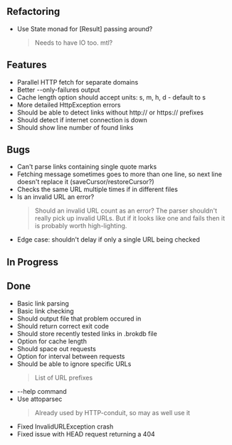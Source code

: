 ## Refactoring

- Use State monad for [Result] passing around?
    > Needs to have IO too. mtl?

## Features

- Parallel HTTP fetch for separate domains
- Better --only-failures output
- Cache length option should accept units: s, m, h, d - default to s
- More detailed HttpException errors
- Should be able to detect links without http:// or https:// prefixes
- Should detect if internet connection is down
- Should show line number of found links

## Bugs

- Can't parse links containing single quote marks
- Fetching message sometimes goes to more than one line, so next line doesn't replace it (saveCursor/restoreCursor?)
- Checks the same URL multiple times if in different files
- Is an invalid URL an error?
    > Should an invalid URL count as an error? The parser shouldn't really pick up invalid URLs. But if it looks like one and fails then it is probably worth high-lighting.
- Edge case: shouldn't delay if only a single URL being checked

## In Progress


## Done

- Basic link parsing
- Basic link checking
- Should output file that problem occured in
- Should return correct exit code
- Should store recently tested links in .brokdb file
- Option for cache length
- Should space out requests
- Option for interval between requests
- Should be able to ignore specific URLs
    > List of URL prefixes
- --help command
- Use attoparsec
    > Already used by HTTP-conduit, so may as well use it
- Fixed InvalidURLException crash
- Fixed issue with HEAD request returning a 404
